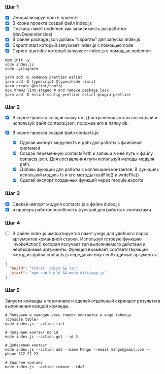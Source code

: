 ### Шаг 1

- [x] Инициализируй npm в проекте
- [x] В корне проекта создай файл index.js
- [x] Поставь пакет nodemon как зависимость разработки (devDependencies)
- [x] В файле package.json добавь "скрипты" для запуска index.js
- [x] Скрипт start который запускает index.js с помощью node
- [x] Скрипт start:dev который запускает index.js с помощью nodemon

```shell
npm init -y
code index.js
code .gitignore

yarn add -D nodemon prettier eslint
yarn add -D typescript @types/node rimraf
yarn create @eslint/config
npx mrm@2 lint-staged # and remove package.lock
yarn add -D eslint-config-prettier eslint-plugin-prettier
```

### Шаг 2

- [x] В корне проекта создай папку db. Для хранения контактов скачай и используй
      файл contacts.json, положив его в папку db.

- [x] В корне проекта создай файл contacts.js:
  - [x] Сделай импорт модулей fs и path для работы с файловой системой
  - [x] Создай переменную contactsPath и запиши в нее путь к файлу
        contacts.json. Для составления пути используй методы модуля path.
  - [x] Добавь функции для работы с коллекцией контактов. В функциях используй
        модуль fs и его методы readFile() и writeFile()
  - [x] Сделай экспорт созданных функций через module.exports

### Шаг 3

- [x] Сделай импорт модуля contacts.js в файле index.js
- [x] и проверь работоспособность функций для работы с контактами.

### Шаг 4

- [ ] В файле index.js импортируется пакет yargs для удобного парса аргументов
      командной строки. Используй готовую функцию invokeAction() которая
      получает тип выполняемого действия и необходимые аргументы. Функция
      вызывает соответствующий метод из файла contacts.js передавая ему
      необходимые аргументы.

```json
{
  "build": "rimraf ./dist && tsc",
  "start": "npm run build && node dist/app.js"
}
```

### Шаг 5

Запусти команды в терминале и сделай отдельный скриншот результата выполнения
каждой команды.

```shell
# Получаем и выводим весь список контактов в виде таблицы (console.table)
node index.js --action list

# Получаем контакт по id
node index.js --action get --id 5

# Добавялем контакт
node index.js --action add --name Mango --email mango@gmail.com --phone 322-22-22

# Удаляем контакт
node index.js --action remove --id=3
```
